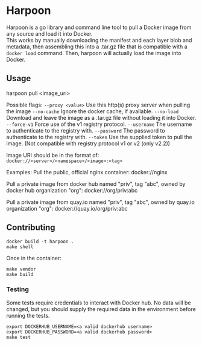 # Harpoon
Harpoon is a go library and command line tool to pull a Docker image from any source and load it into Docker.  
This works by manually downloading the manifest and each layer blob and metadata, then assembling this into
a .tar.gz file that is compatible with a `docker load` command.  Then, harpoon will actually load the image
into Docker.


## Usage
harpoon pull <flags> <image_uri>

Possible flags:
`--proxy <value>` Use this http(s) proxy server when pulling the image
`--no-cache` Ignore the docker cache, if available.
`--no-load` Download and leave the image as a .tar.gz file without loading it into Docker.
`--force-v1` Force use of the v1 registry protocol.
`--username` The username to authenticate to the registry with.
`--password` The password to authenticate to the registry with.
`--token` Use the supplied token to pull the image.  (Not compatible with registry protocol v1 or v2 (only v2.2))

Image URI should be in the format of:
`docker://<server>/<namespace>/<image>:<tag>`

Examples:
Pull the public, official nginx container:
docker://nginx

Pull a private image from docker hub named "priv", tag "abc", owned by docker hub organization "org":
docker://org/priv:abc

Pull a private image from quay.io named "priv", tag "abc", owned by quay.io organization "org":
docker://quay.io/org/priv:abc


## Contributing
```shell
docker build -t harpoon .
make shell
```

Once in the container:
```shell
make vendor
make build
```

### Testing

Some tests require credentials to interact with Docker hub.  No data will be changed, but you should
supply the required data in the environment before running the tests.
```shell
export DOCKERHUB_USERNAME=<a valid dockerhub username>
export DOCKERHUB_PASSWORD=<a valid dockerhub password>
make test
```
